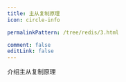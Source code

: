 ```yaml
---
title: 主从复制原理
icon: circle-info

permalinkPattern: /tree/redis/3.html

comment: false
editLink: false
---
```


介绍主从复制原理
